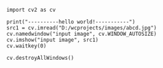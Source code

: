     import cv2 as cv
    
    print("----------hello world!-----------")
    src1 = cv.imread("D:/wcprojects/images/abcd.jpg")
    cv.namedwindow("input image", cv.WINDOW_AUTOSIZE)
    cv.imshow("input image", src1)
    cv.waitkey(0)
    
    cv.destroyAllWindows()
    
    
    